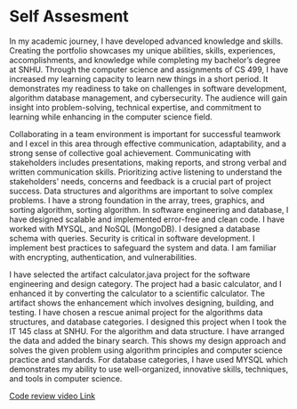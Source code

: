 # **Self Assesment**


In my academic journey, I have developed advanced knowledge and skills. Creating the portfolio showcases my unique abilities, skills, experiences, accomplishments, and knowledge while completing my bachelor’s degree at SNHU. Through the computer science and assignments of CS 499, I have increased my learning capacity to learn new things in a short period. It demonstrates my readiness to take on challenges in software development, algorithm database management, and cybersecurity. The audience will gain insight into problem-solving, technical expertise, and commitment to learning while enhancing in the computer science field. 

Collaborating in a team environment is important for successful teamwork and I excel in this area through effective communication, adaptability, and a strong sense of collective goal achievement. 
Communicating with stakeholders includes presentations, making reports, and strong verbal and written communication skills. Prioritizing active listening to understand the stakeholders' needs, concerns and feedback is a crucial part of project success. 
Data structures and algorithms are important to solve complex problems. I have a strong foundation in the array, trees, graphics, and sorting algorithm, sorting algorithm. 
In software engineering and database, I have designed scalable and implemented error-free and clean code. I have worked with MYSQL, and NoSQL (MongoDB). I designed a database schema with queries. 
Security is critical in software development. I implement best practices to safeguard the system and data. I am familiar with encrypting, authentication, and vulnerabilities. 

I have selected the artifact calculator.java project for the software engineering and design category. The project had a basic calculator, and I enhanced it by converting the calculator to a scientific calculator. The artifact shows the enhancement which involves designing, building, and testing. I have chosen a rescue animal project for the algorithms data structures, and database categories. I designed this project when I took the IT 145 class at SNHU. For the algorithm and data structure. I have arranged the data and added the binary search. This shows my design approach and solves the given problem using algorithm principles and computer science practice and standards. For database categories, I have used MYSQL which demonstrates my ability to use well-organized, innovative skills, techniques, and tools in computer science. 

[Code review video Link](https://www.youtube.com/watch?v=s6tdhuWTnBM)
